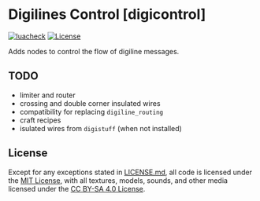 # Digilines Control [digicontrol]

[![luacheck](https://github.com/OgelGames/digicontrol/workflows/luacheck/badge.svg)](https://github.com/OgelGames/beacon/actions)
[![License](https://img.shields.io/badge/License-MIT%20and%20CC%20BY--SA%204.0-green.svg)](LICENSE.md)

Adds nodes to control the flow of digiline messages.

## TODO

- limiter and router
- crossing and double corner insulated wires
- compatibility for replacing `digiline_routing`
- craft recipes
- isulated wires from `digistuff` (when not installed)

## License

Except for any exceptions stated in [LICENSE.md](LICENSE.md#exceptions), all code is licensed under the [MIT License](LICENSE.md#mit-license), with all textures, models, sounds, and other media licensed under the [CC BY-SA 4.0 License](LICENSE.md#cc-by-sa-40-license). 
